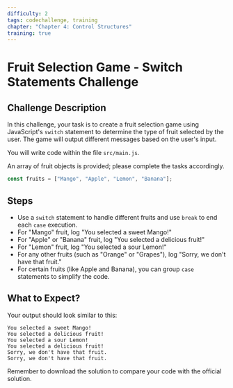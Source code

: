 ```yaml
---
difficulty: 2
tags: codechallenge, training
chapter: "Chapter 4: Control Structures"
training: true
---
```


# Fruit Selection Game - Switch Statements Challenge

## Challenge Description

In this challenge, your task is to create a fruit selection game using JavaScript's `switch` statement to determine the type of fruit selected by the user. The game will output different messages based on the user's input.

You will write code within the file `src/main.js`.

An array of fruit objects is provided; please complete the tasks accordingly.

```javascript
const fruits = ["Mango", "Apple", "Lemon", "Banana"];
````

## Steps

- Use a `switch` statement to handle different fruits and use `break` to end each `case` execution.
- For "Mango" fruit, log "You selected a sweet Mango!"
- For "Apple" or "Banana" fruit, log "You selected a delicious fruit!"
- For "Lemon" fruit, log "You selected a sour Lemon!"
- For any other fruits (such as "Orange" or "Grapes"), log "Sorry, we don't have that fruit."
- For certain fruits (like Apple and Banana), you can group `case` statements to simplify the code.

## What to Expect?

Your output should look similar to this:

```
You selected a sweet Mango!
You selected a delicious fruit!
You selected a sour Lemon!
You selected a delicious fruit!
Sorry, we don't have that fruit.
Sorry, we don't have that fruit.
```

Remember to download the solution to compare your code with the official solution.
